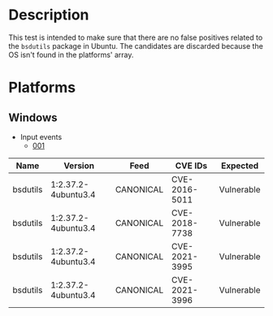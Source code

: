 # Description
This test is intended to make sure that there are no false positives related to the `bsdutils` package in Ubuntu.
The candidates are discarded because the OS isn't found in the platforms' array.

# Platforms

## Windows

- Input events
    - [001](input_001.json)

| Name     | Version              | Feed       | CVE IDs        | Expected    |
|----------|----------------------|------------|----------------|-------------|
| bsdutils | 1:2.37.2-4ubuntu3.4  | CANONICAL  | CVE-2016-5011  | Vulnerable  |
| bsdutils | 1:2.37.2-4ubuntu3.4  | CANONICAL  | CVE-2018-7738  | Vulnerable  |
| bsdutils | 1:2.37.2-4ubuntu3.4  | CANONICAL  | CVE-2021-3995  | Vulnerable  |
| bsdutils | 1:2.37.2-4ubuntu3.4  | CANONICAL  | CVE-2021-3996  | Vulnerable  |
